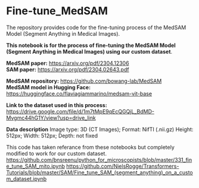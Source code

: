 # Fine-tune_MedSAM
The repository provides code for the fine-tuning process of the MedSAM Model (Segment Anything in Medical Images).

**This notebook is for the process of fine-tuning the MedSAM Model (Segment Anything in Medical Images) using our custom dataset**.

**MedSAM paper:** https://arxiv.org/pdf/2304.12306
**<br>SAM paper:** https://arxiv.org/pdf/2304.02643.pdf​

**MedSAM repository:** https://github.com/bowang-lab/MedSAM
**<br>MedSAM model in Hugging Face:** https://huggingface.co/flaviagiammarino/medsam-vit-base

**Link to the dataset used in this process:** https://drive.google.com/file/d/1m7tMpE9qEcQGQjL_BdMD-Mvgmc44hG1Y/view?usp=drive_link

**Data description**
Image type: 3D (CT Images); Format: NifTI (.nii.gz)
Height: 512px; Width: 512px; Depth: not fixed

This code has taken referance from these notebooks but completely modified to work for our custom dataset.
https://github.com/bnsreenu/python_for_microscopists/blob/master/331_fine_tune_SAM_mito.ipynb
https://github.com/NielsRogge/Transformers-Tutorials/blob/master/SAM/Fine_tune_SAM_(segment_anything)_on_a_custom_dataset.ipynb
